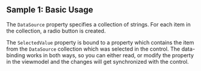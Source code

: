 ## Sample 1: Basic Usage

The `DataSource` property specifies a collection of strings. For each item in the collection, a radio button is created.

The `SelectedValue` property is bound to a property which contains the item from the `DataSource` collection which was selected in the control. The data-binding works in both ways, so you can either read, or modify the property in the viewmodel and the changes will get synchronized with the control.
